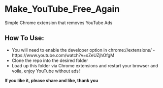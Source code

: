# Make_YouTube_Free_Again
Simple Chrome extension that removes YouTube Ads

<h2>How To Use:</h2>
<ul>
<li>You will need to enable the developer option in chrome://extensions/ - https://www.youtube.com/watch?v=sZeUZjhOfgM
<li>Clone the repo into the desired folder
<li>Load up this folder via Chrome extensions and restart your browser and voila, enjoy YouTube without ads!
</ul>
<b>If you like it, please share and like, thank you</b>
